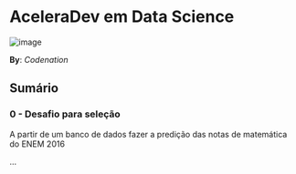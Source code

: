 # AceleraDev em Data Science

![image](https://user-images.githubusercontent.com/32513366/83427491-30e10100-a407-11ea-96ae-13a23aecbb02.png)

**By**: *Codenation*

## Sumário

### 0 - Desafio para seleção
A partir de um banco de dados fazer a predição das notas de matemática do ENEM 2016

...

